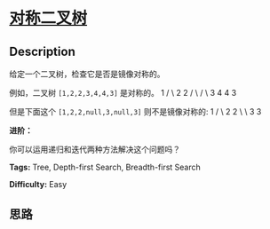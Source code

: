 # [对称二叉树][title]

## Description

给定一个二叉树，检查它是否是镜像对称的。



例如，二叉树 `[1,2,2,3,4,4,3]` 是对称的。
                1       / \      2   2     / \ / \    3  4 4  3    



但是下面这个 `[1,2,2,null,3,null,3]` 则不是镜像对称的:
                1       / \      2   2       \   \       3    3    



**进阶：**

你可以运用递归和迭代两种方法解决这个问题吗？


**Tags:** Tree, Depth-first Search, Breadth-first Search

**Difficulty:** Easy

## 思路

[title]: https://leetcode-cn.com/problems/symmetric-tree
